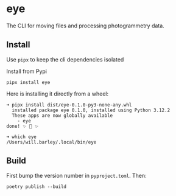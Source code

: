 # eye

The CLI for moving files and processing photogrammetry data. 

## Install

Use `pipx` to keep the cli dependencies isolated

Install from Pypi

```
pipx install eye
```

Here is installing it directly from a wheel:

```
➜ pipx install dist/eye-0.1.0-py3-none-any.whl
  installed package eye 0.1.0, installed using Python 3.12.2
  These apps are now globally available
    - eye
done! ✨ 🌟 ✨

➜ which eye
/Users/will.barley/.local/bin/eye
```

## Build

First bump the version number in `pyproject.toml`.
Then:

```
poetry publish --build
```